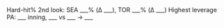 Hard-hit% 2nd look: SEA ___% (Δ ___), TOR ___% (Δ ___)
Highest leverage PA: ___ inning, ___ vs ___ → ___
